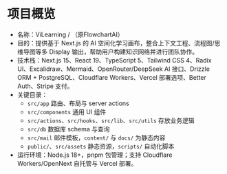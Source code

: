 # 项目概览
- 名称：ViLearning / （原FlowchartAI）
- 目的：提供基于 Next.js 的 AI 空间化学习画布，整合上下文工程、流程图/思维导图等多 Display 输出，帮助用户构建知识网络并进行团队协作。
- 技术栈：Next.js 15、React 19、TypeScript 5、Tailwind CSS 4、Radix UI、Excalidraw、Mermaid、OpenRouter/DeepSeek AI 接口、Drizzle ORM + PostgreSQL、Cloudflare Workers、Vercel 部署选项、Better Auth、Stripe 支付。
- 关键目录：
  - `src/app` 路由、布局与 server actions
  - `src/components` 通用 UI 组件
  - `src/actions`、`src/hooks`、`src/lib`、`src/utils` 存放业务逻辑
  - `src/db` 数据库 schema 与查询
  - `src/mail` 邮件模板，`content/` 与 `docs/` 为静态内容
  - `public/`、`src/assets` 静态资源，`scripts/` 自动化脚本
- 运行环境：Node.js 18+，pnpm 包管理；支持 Cloudflare Workers/OpenNext 自托管与 Vercel 部署。

